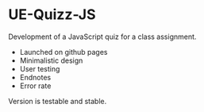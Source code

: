 # UE-Quizz-JS
Development of a JavaScript quiz for a class assignment.

- Launched on github pages
- Minimalistic design
- User testing
- Endnotes
- Error rate

Version is testable and stable.
